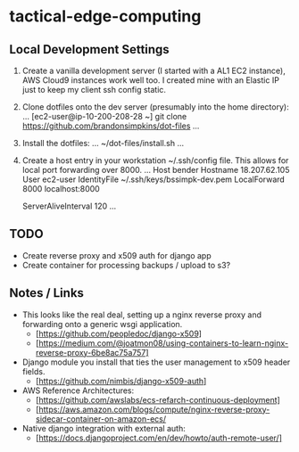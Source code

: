 # tactical-edge-computing

## Local Development Settings

1. Create a vanilla development server (I started with a AL1 EC2 instance), AWS
   Cloud9 instances work well too. I created mine with an Elastic IP just to
   keep my client ssh config static.
2. Clone dotfiles onto the dev server (presumably into the home directory):
   ...
   [ec2-user@ip-10-200-208-28 ~] git clone https://github.com/brandonsimpkins/dot-files
   ...
3. Install the dotfiles:
   ...
   ~/dot-files/install.sh
   ...
4. Create a host entry in your workstation ~/.ssh/config file. This allows for
   local port forwarding over 8000.
   ...
   Host bender
     Hostname 18.207.62.105
     User ec2-user
     IdentityFile ~/.ssh/keys/bssimpk-dev.pem
     LocalForward 8000 localhost:8000

   ServerAliveInterval 120
   ...

## TODO
- Create reverse proxy and x509 auth for django app
- Create container for processing backups / upload to s3?

## Notes / Links
- This looks like the real deal, setting up a nginx reverse proxy and
  forwarding onto a generic wsgi application.
  - [https://github.com/peopledoc/django-x509]
  - [https://medium.com/@joatmon08/using-containers-to-learn-nginx-reverse-proxy-6be8ac75a757]
- Django module you install that ties the user management to x509 header
  fields.
  - [https://github.com/nimbis/django-x509-auth]
- AWS Reference Architectures:
  - [https://github.com/awslabs/ecs-refarch-continuous-deployment]
  - [https://aws.amazon.com/blogs/compute/nginx-reverse-proxy-sidecar-container-on-amazon-ecs/
- Native django integration with external auth:
  - [https://docs.djangoproject.com/en/dev/howto/auth-remote-user/]


